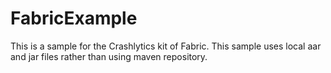# FabricExample
This is a sample for the Crashlytics kit of Fabric.
This sample uses local aar and jar files rather than using maven repository.
